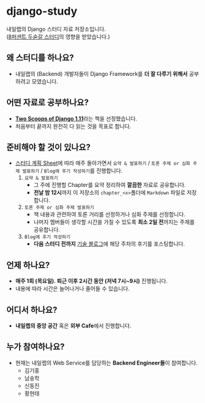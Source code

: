 # django-study
내일랩의 Django 스터디 자료 저장소입니다.  
([8퍼센트 두숟갈 스터디](https://github.com/8percent/tsd/wiki)의 영향을 받았습니다.)

## 왜 스터디를 하나요?

- 내일랩의 (Backend) 개발자들이 Django Framework를 **더 잘 다루기 위해서** 공부하려고 모였습니다.

## 어떤 자료로 공부하나요?

- [**Two Scoops of Django 1.11**](https://www.twoscoopspress.com/products/two-scoops-of-django-1-11)라는 책을 선정했습니다.
- 처음부터 끝까지 완전히 다 읽는 것을 목표로 합니다.

## 준비해야 할 것이 있나요?

- [스터디 계획 Sheet](https://docs.google.com/spreadsheets/d/1qmbGTTMn1VsoFC8p9O1Ovu5ZqpA8TDjhJFxHipSfXl4/edit?usp=sharing)에 따라 매주 돌아가면서 `요약 & 발표하기` / `토론 주제 or 심화 주제 발표하기` / `Blog에 후기 작성하기`를 진행합니다.
    1. `요약 & 발표하기`
        - 그 주에 진행할 Chapter를 요약 정리하여 **깔끔한** 자료로 공유합니다.
        - **전날 밤 12시**까지 이 저장소의 `chapter_<x>`폴더에 `Markdown` 파일로 저장합니다.
    2. `토론 주제 or 심화 주제 발표하기`
        - 책 내용과 관련하여 토론 거리를 선정하거나 심화 주제를 선정합니다.
        - 나머지 멤버들이 생각할 시간을 가질 수 있도록 **최소 2일 전**까지는 주제를 공유합니다.
    3. `Blog에 후기 작성하기`
        - **다음 스터디 전까지** [기술 블로그](https://tech.neillab.com/)에 해당 주차의 후기를 포스팅합니다.

## 언제 하나요?

- **매주 1회 (목요일). 퇴근 이후 2시간 동안 (저녁 7시~9시)** 진행됩니다.
- 내용에 따라 시간은 늘어나거나 줄어들 수 있습니다.

## 어디서 하나요?

- **내일랩의 중앙 공간** 혹은 **외부 Cafe**에서 진행합니다.

## 누가 참여하나요?

- 현재는 내일랩의 Web Service를 담당하는 **Backend Engineer들**이 참여합니다.
  - 김기홍
  - 남송학
  - 신동진
  - 황현태

